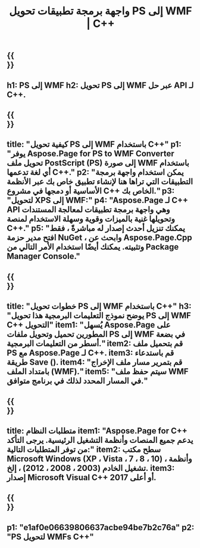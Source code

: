 ﻿---
translation: true
template: /_templates/_conversion-child-cpp.md
title: واجهة برمجة تطبيقات تحويل PS إلى WMF | C++
url: /cpp/conversion/ps-to-wmf/
description: PS لتحويل WMF المقدم من Aspose.Page لحل C++ API. يعمل في بيئة تشغيل C++ لأنظمة التشغيل Windows 32 بت و Windows 64 بت و Linux 64 بت.
informat: PS
outformat: WMF
otherformats: XPS EPS
---

{{<section banner>}}
---
h1: PS إلى WMF
h2: تحويل PS إلى WMF عبر حل API لـ C++.
---

{{<section overview>}}
---
title: "كيفية تحويل PS إلى WMF باستخدام C++"
p1: "يوفر Aspose.Page for PS to WMF Converter تحويل ملف PostScript (PS) إلى صورة WMF باستخدام أي لغة تدعمها C++."
p2: "يمكن استخدام واجهة برمجة التطبيقات التي تراها هنا لإنشاء تطبيق خاص بك عبر الأنظمة الأساسية أو دمجها في مشروع C++ الخاص بك."
p3: "لتحويل XPS إلى WMF:"
p4: "Aspose.Page لـ C++ API وهي واجهة برمجة تطبيقات لمعالجة المستندات وتحويلها غنية بالميزات وقوية وسهلة الاستخدام لمنصة C++."
p5: "يمكنك تنزيل أحدث إصدار له مباشرةً ، فقط افتح مدير حزمة NuGet ، وابحث عن Aspose.Page.Cpp وتثبيته. يمكنك أيضًا استخدام الأمر التالي من Package Manager Console."
---

{{<section feature1>}}
---
title: "خطوات تحويل PS إلى WMF باستخدام C++"
h3: "يوضح نموذج التعليمات البرمجية هذا تحويل PS إلى WMF C++ التحويل"
item1: "يُسهل Aspose.Page على المطورين تحميل وتحويل ملفات PS إلى WMF في بضعة أسطر من التعليمات البرمجية."
item2: قم بتحميل ملف PS مع Aspose.Page لـ C++.
item3: قم باستدعاء طريقة Save ().
item4: "قم بتمرير مسار ملف الإخراج بامتداد الملف (WMF)."
item5: "سيتم حفظ ملف WMF في المسار المحدد لذلك في برنامج متوافق."
---

{{<section feature2>}}
---
title: متطلبات النظام
item1: "Aspose.Page for C++ يدعم جميع المنصات وأنظمة التشغيل الرئيسية. يرجى التأكد من توفر المتطلبات التالية:"
item2: سطح مكتب Microsoft Windows (XP ، Vista ، 7 ، 8 ، 10) ، وأنظمة تشغيل الخادم (2003 ، 2008 ، 2012) ، إلخ.
item3: إصدار Microsoft Visual C++ 2017 أو أعلى.
---

{{<section gist>}}
---
p1: "e1af0e06639806637acbe94be7b2c76a"
p2: "PS لتحويل WMFs C++"
---
